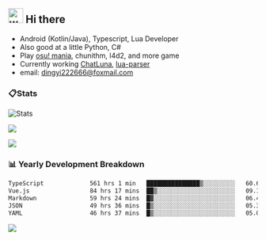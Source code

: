 ## <img alt="wave" src="https://raw.githubusercontent.com/MartinHeinz/MartinHeinz/master/wave.gif" width="30px"> Hi there

- Android (Kotlin/Java), Typescript, Lua Developer
- Also good at a little Python, C#
- Play [osu! mania](https://osu.ppy.sh/users/29808669), chunithm, l4d2, and more game
- Currently working [ChatLuna](https://github.com/ChatLunaLab), [lua-parser](https://github.com/dingyi222666/lua-parser)
- email: [dingyi222666@foxmail.com](mailto:dingyi222666@foxmail.com)

### 📋Stats

![Stats](https://github-readme-stats.vercel.app/api?username=dingyi222666&show_icons=true&icon_color=47A69E&title_color=47A69E&count_private=true)    

![](https://api.githubtrends.io/user/svg/dingyi222666/langs?time_range=one_year&include_private=True&loc_metric=changed&theme=classic)

![](http://github-profile-summary-cards.vercel.app/api/cards/productive-time?username=dingyi222666&theme=nord_dark&utcOffset=8)

### 📊 Yearly Development Breakdown


<!--START_SECTION:waka-->

```txt
TypeScript             561 hrs 1 min   ███████████████▒░░░░░░░░░   60.69 %
Vue.js                 84 hrs 17 mins  ██▒░░░░░░░░░░░░░░░░░░░░░░   09.12 %
Markdown               59 hrs 24 mins  █▓░░░░░░░░░░░░░░░░░░░░░░░   06.43 %
JSON                   49 hrs 36 mins  █▒░░░░░░░░░░░░░░░░░░░░░░░   05.37 %
YAML                   46 hrs 37 mins  █▒░░░░░░░░░░░░░░░░░░░░░░░   05.04 %
```

<!--END_SECTION:waka-->

![](https://komarev.com/ghpvc/?username=dingyi222666)
